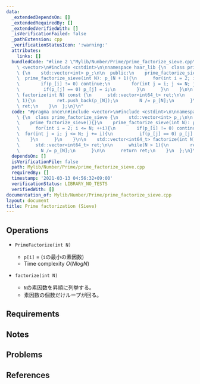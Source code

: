 ```yaml
---
data:
  _extendedDependsOn: []
  _extendedRequiredBy: []
  _extendedVerifiedWith: []
  _isVerificationFailed: false
  _pathExtension: cpp
  _verificationStatusIcon: ':warning:'
  attributes:
    links: []
  bundledCode: "#line 2 \"Mylib/Number/Prime/prime_factorize_sieve.cpp\"\n#include\
    \ <vector>\n#include <cstdint>\n\nnamespace haar_lib {\n  class prime_factorize_sieve\
    \ {\n    std::vector<int> p_;\n\n  public:\n    prime_factorize_sieve(){}\n  \
    \  prime_factorize_sieve(int N): p_(N + 1){\n      for(int i = 2; i <= N; ++i){\n\
    \        if(p_[i] != 0) continue;\n        for(int j = i; j <= N; j += i){\n \
    \         if(p_[j] == 0) p_[j] = i;\n        }\n      }\n    }\n\n    std::vector<int64_t>\
    \ factorize(int N) const {\n      std::vector<int64_t> ret;\n\n      while(N >\
    \ 1){\n        ret.push_back(p_[N]);\n        N /= p_[N];\n      }\n\n      return\
    \ ret;\n    }\n  };\n}\n"
  code: "#pragma once\n#include <vector>\n#include <cstdint>\n\nnamespace haar_lib\
    \ {\n  class prime_factorize_sieve {\n    std::vector<int> p_;\n\n  public:\n\
    \    prime_factorize_sieve(){}\n    prime_factorize_sieve(int N): p_(N + 1){\n\
    \      for(int i = 2; i <= N; ++i){\n        if(p_[i] != 0) continue;\n      \
    \  for(int j = i; j <= N; j += i){\n          if(p_[j] == 0) p_[j] = i;\n    \
    \    }\n      }\n    }\n\n    std::vector<int64_t> factorize(int N) const {\n\
    \      std::vector<int64_t> ret;\n\n      while(N > 1){\n        ret.push_back(p_[N]);\n\
    \        N /= p_[N];\n      }\n\n      return ret;\n    }\n  };\n}\n"
  dependsOn: []
  isVerificationFile: false
  path: Mylib/Number/Prime/prime_factorize_sieve.cpp
  requiredBy: []
  timestamp: '2021-03-13 04:56:32+09:00'
  verificationStatus: LIBRARY_NO_TESTS
  verifiedWith: []
documentation_of: Mylib/Number/Prime/prime_factorize_sieve.cpp
layout: document
title: Prime factorization (Sieve)
---
```


## Operations

- `PrimeFactorize(int N)`
	- `p[i]` = (`i`の最小の素因数)
	- Time complexity $O(N log N)$

- `factorize(int N)`
	- `N`の素因数を昇順に列挙する。
	- 素因数の個数だけループが回る。

## Requirements

## Notes

## Problems

## References
